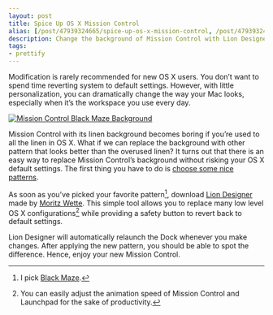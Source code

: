 ```yaml
---
layout: post
title: Spice Up OS X Mission Control
alias: [/post/47939324665/spice-up-os-x-mission-control, /post/47939324665/]
description: Change the background of Mission Control with Lion Designer.
tags:
- prettify
---
```

Modification is rarely recommended for new OS X users. You don’t want to spend time reverting system to default settings. However, with little personalization, you can dramatically change the way your Mac looks, especially when it’s the workspace you use every day.

[ ![Mission Control Black Maze Background][img1] ](http://images.sayzlim.net/2013/04/lion_designer.jpg "Mission Control Black Maze Background")

[img1]: http://images.sayzlim.net/2013/04/lion_designer.jpg "Mission Control Black Maze Background"

Mission Control with its linen background becomes boring if you’re used to all the linen in OS X. What if we can replace the background with other pattern that looks better than the overused linen? It turns out that there is an easy way to replace Mission Control’s background without risking your OS X default settings. The first thing you have to do is [choose some nice patterns][0299-001].

[0299-001]: http://subtlepatterns.com/ "Subtle Patterns | Free textures for your next web project."

As soon as you’ve picked your favorite pattern[^1], download [Lion Designer][0299-002] made by [Moritz Wette][0299-003]. This simple tool allows you to replace many low level OS X configurations[^2] while providing a safety button to revert back to default settings.

[0299-002]: http://www.moritzwette.com/liondesigner/ "Moritz Wette - Lion Designer - Customize new features of Mac OS X ..."
[0299-003]: http://www.moritzwette.com/ "Moritz Wette - Developer Website"

Lion Designer will automatically relaunch the Dock whenever you make changes. After applying the new pattern, you should be able to spot the difference. Hence, enjoy your new Mission Control.

[^1]: I pick [Black Maze](http://subtlepatterns.com/maze-black/ "Maze black - Subtle Patterns | Free textures for your next web project.").

[^2]: You can easily adjust the animation speed of Mission Control and Launchpad for the sake of productivity.

